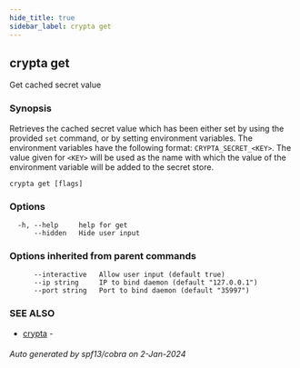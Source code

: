 ```yaml
---
hide_title: true
sidebar_label: crypta get
---
```

## crypta get

Get cached secret value

### Synopsis

Retrieves the cached secret value which has been either set by using the provided `set` command, or by setting environment variables. The environment variables have the following format: `CRYPTA_SECRET_<KEY>`. The value given for `<KEY>` will be used as the name with which the value of the environment variable will be added to the secret store.

```
crypta get [flags]
```

### Options

```
  -h, --help     help for get
      --hidden   Hide user input
```

### Options inherited from parent commands

```
      --interactive   Allow user input (default true)
      --ip string     IP to bind daemon (default "127.0.0.1")
      --port string   Port to bind daemon (default "35997")
```

### SEE ALSO

* [crypta](crypta.md)	 -

###### Auto generated by spf13/cobra on 2-Jan-2024
